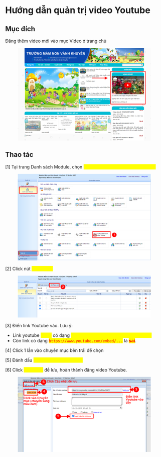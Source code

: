 # Hướng dẫn quản trị video Youtube

## Mục đích

Đăng thêm video mới vào mục Video ở trang chủ

<figure><img src="../.gitbook/assets/image (75).png" alt=""><figcaption></figcaption></figure>

## Thao tác

\[1] Tại trang Danh sách Module, chọn <mark style="color:yellow;">**Quản trị danh sách video Youtube**</mark>

<figure><img src="../.gitbook/assets/image (25).png" alt=""><figcaption></figcaption></figure>

\[2] Click nút <mark style="color:yellow;">**Thêm mới**</mark>

<figure><img src="../.gitbook/assets/image (49).png" alt=""><figcaption></figcaption></figure>

\[3] Điền link Youtube vào. Lưu ý:&#x20;

* Link youtube <mark style="color:yellow;">**đúng**</mark> có dạng <mark style="color:yellow;">`https://www.youtube.com/watch?v=....`</mark>&#x20;
* Còn link có dạng <mark style="color:red;">`https://www.youtube.com/embed/...`</mark> là <mark style="color:red;">**sai**</mark>.

\[4] Click 1 lần vào chuyên mục bên trái để chọn

\[5] Đánh dấu <mark style="color:yellow;">**Duyệt hiển thị nội dung**</mark>

\[6] Click <mark style="color:yellow;">**Cập nhật**</mark> để lưu, hoàn thành đăng video Youtube.

<figure><img src="../.gitbook/assets/image (89).png" alt=""><figcaption></figcaption></figure>





